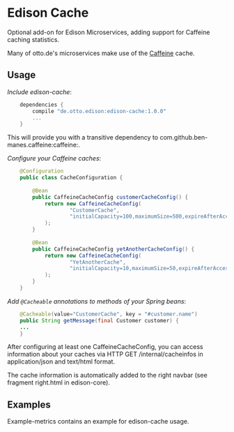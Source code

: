 # Edison Cache

Optional add-on for Edison Microservices, adding support for Caffeine caching statistics. 

Many of otto.de's microservices make use of the [Caffeine](https://github.com/ben-manes/caffeine) cache. 

## Usage

*Include edison-cache*:
 
```gradle
    dependencies {
        compile "de.otto.edison:edison-cache:1.0.0"
        ...
    }
```

This will provide you with a transitive dependency to com.github.ben-manes.caffeine:caffeine:<version>.
 
*Configure your Caffeine caches*:

```java
    @Configuration
    public class CacheConfiguration {
    
        @Bean
        public CaffeineCacheConfig customerCacheConfig() {
            return new CaffeineCacheConfig(
                    "CustomerCache",
                    "initialCapacity=100,maximumSize=500,expireAfterAccess=10m,expireAfterWrite=10m,recordStats"
            );
        }
    
        @Bean
        public CaffeineCacheConfig yetAnotherCacheConfig() {
            return new CaffeineCacheConfig(
                    "YetAnotherCache",
                    "initialCapacity=10,maximumSize=50,expireAfterAccess=5s,expireAfterWrite=5s,recordStats"
            );
        }
    }
```

*Add `@Cacheable` annotations to methods of your Spring beans*:

```java
    @Cacheable(value="CustomerCache", key = "#customer.name")
    public String getMessage(final Customer customer) {
    ...
    }
```

After configuring at least one CaffeineCacheConfig, you can access information about your caches via 
HTTP GET /internal/cacheinfos in application/json and text/html format.

The cache information is automatically added to the right navbar (see fragment right.html in edison-core).

## Examples

Example-metrics contains an example for edison-cache usage.


